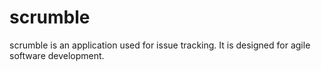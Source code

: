 # scrumble
scrumble is an application used for issue tracking. It is designed for agile software development.
